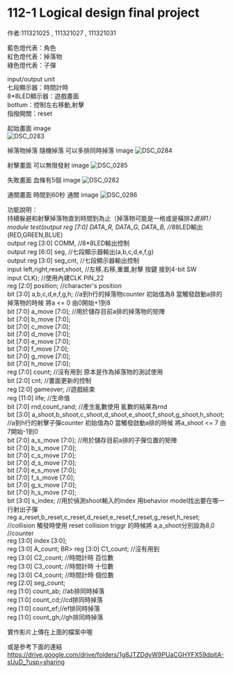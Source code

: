 # 112-1 Logical design final project

作者:111321025 , 111321027 , 111321031

藍色燈代表：角色  
紅色燈代表：掉落物  
綠色燈代表：子彈  

input/output unit  
七段顯示器：時間計時  
8*8LED顯示器：遊戲畫面  
bottum：控制左右移動,射擊  
指撥開關：reset  

起始畫面 image  
![DSC_0283](https://github.com/FrankChen0930/FrankChen/assets/113695822/932db72c-b68c-469e-863c-822f973acac6)


掉落物掉落 隨機掉落 可以多排同時掉落 image
![DSC_0284](https://github.com/FrankChen0930/FrankChen/assets/113695822/6406badb-5ccd-4483-928a-22c5a0f687a5)


射擊畫面 可以無限發射 image
![DSC_0285](https://github.com/FrankChen0930/FrankChen/assets/113695822/df939e72-b84f-4fc5-9ec2-95a7bfd90914)


失敗畫面 血條有5個 image
![DSC_0282](https://github.com/FrankChen0930/FrankChen/assets/113695822/c8ee3b6e-06e2-47be-be16-e1bf159bcdcf)


通關畫面 時間到60秒 通關 image
![DSC_0286](https://github.com/FrankChen0930/FrankChen/assets/113695822/31a333ae-633b-4502-af62-fcaa07113d8c)



功能說明：  
持續躲避和射擊掉落物直到時間到為止（掉落物可能是一格或是橫排2*直排1）  
module test(output reg [7:0] DATA_R, DATA_G, DATA_B, //8*8LED輸出(RED,GREEN,BLUE)  
output reg [3:0] COMM, //8*8LED輸出控制  
output reg [6:0] seg, //七段顯示器輸出(a,b,c,d,e,f,g)  
output reg [3:0] seg_cnt, //七段顯示器輸出控制  
input left,right,reset,shoot, //左移,右移,重置,射擊 按鍵 接到4-bit SW  
input CLK); //使用內建CLK PIN_22  
reg [2:0] position; //character's position  
bit [3:0] a,b,c,d,e,f,g,h; //a到h行的掉落物counter 初始值為8 當觸發啟動a排的掉落物的時候 將a <= 0 由0開始+1到8  
bit [7:0] a_move [7:0]; //用於儲存目前a排的掉落物的矩陣  
bit [7:0] b_move [7:0];  
bit [7:0] c_move [7:0];  
bit [7:0] d_move [7:0];  
bit [7:0] e_move [7:0];  
bit [7:0] f_move [7:0];  
bit [7:0] g_move [7:0];  
bit [7:0] h_move [7:0];  
reg [7:0] count; //沒有用到 原本是作為掉落物的測試使用  
bit [2:0] cnt; //畫面更新的控制  
reg [2:0] gameover; //遊戲結束  
reg [11:0] life; //生命值  
bit [7:0] rnd,count_rand; //產生亂數使用 亂數的結果為rnd  
bit [3:0] a_shoot,b_shoot,c_shoot,d_shoot,e_shoot,f_shoot,g_shoot,h_shoot; //a到h行的射擊子彈counter 初始值為0 當觸發啟動a排的時候 將a_shoot <= 7 由7開始-1到0  
bit [7:0] a_s_move [7:0]; //用於儲存目前a排的子彈位置的矩陣  
bit [7:0] b_s_move [7:0];  
bit [7:0] c_s_move [7:0];  
bit [7:0] d_s_move [7:0];  
bit [7:0] e_s_move [7:0];  
bit [7:0] f_s_move [7:0];  
bit [7:0] g_s_move [7:0];  
bit [7:0] h_s_move [7:0];  
bit [3:0] s_index; //用於偵測shoot輸入的index 用behavior model找出要在哪一行射出子彈  
reg a_reset,b_reset,c_reset,d_reset,e_reset,f_reset,g_reset,h_reset; //collision 觸發時使用 reset collision triggr 的時候將 a,a_shoot分別設為8,0  
//counter  
reg [3:0] index [3:0];  
reg [3:0] A_count; BR> reg [3:0] C1_count; //沒有用到  
reg [3:0] C2_count; //時間計時 百位數  
reg [3:0] C3_count; //時間計時 十位數  
reg [3:0] C4_count; //時間計時 個位數  
reg [2:0] seg_count;  
reg [1:0] count_ab; //ab排同時掉落  
reg [1:0] count_cd;//cd排同時掉落  
reg [1:0] count_ef;//ef排同時掉落  
reg [1:0] count_gh;//gh排同時掉落  

實作影片上傳在上面的檔案中喔

或是參考下面的連結
https://drive.google.com/drive/folders/1g8JTZDdyW9PUaCGHYFX59dpitA-sUuD_?usp=sharing
